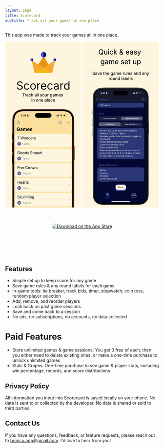 ```yaml
---
layout: page
title: Scorecard
subtitle: Track all your games in one place
---
```


This app was made to track your games all in one place. 

<style>
	#scroll {
		overflow: auto;
		overflow-y: hidden;
		margin: 0 auto;
		white-space: nowrap
	}
	
	#scroll > img {
		width: 250px;
		display: inline;
	}
</style>

<div id="scroll">
    <img src="/assets/img/Scorecard1.png">
    <img src="/assets/img/Scorecard2.png">
    <img src="/assets/img/Scorecard3.png">
    <img src="/assets/img/Scorecard4.png">
    <img src="/assets/img/Scorecard5.png">
    <img src="/assets/img/Scorecard6.png">
</div>

<div style="text-align:center; margin: 50px">
    <a href="https://apps.apple.com/us/app/my-food-planner/id1635060275?itsct=apps_box_badge&amp;itscg=30200" style="display: inline-block; overflow: hidden; border-radius: 13px; width: 250px; height: 83px;">
        <img src="https://tools.applemediaservices.com/api/badges/download-on-the-app-store/black/en-us?size=250x83&amp;releaseDate=1664236800&h=c210f5838062c8c467ffb3c46e702b6f" alt="Download on the App Store" style="border-radius: 13px; width: 250px; height: 83px;">
    </a>
</div>

## Features
 - Simple set up to keep score for any game
 - Save game rules & any round labels for each game
 - In-game tools: tie breaker, track bids, timer, stopwatch, coin toss, random player selection
 - Add, remove, and reorder players 
 - Look back on past game sessions
 - Save and come back to a session
 - No ads, no subscriptions, no accounts, no data collected

# Paid Features
- Store unlimited games & game sessions: You get 3 free of each, then you either need to delete existing ones, or make a one-time purchase to unlock unlimited games
- Stats & Graphs: One-time purchase to see game & player stats, including win percentage, records, and score distributions

## Privacy Policy
All information you input into Scorecard is saved locally on your phone. No data is sent to or collected by the developer. No data is shared or sold to third parties. 

## Contact Us
If you have any questions, feedback, or feature requests, please reach out to <brimco.app@gmail.com>. I'd love to hear from you!
